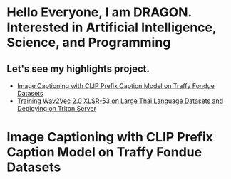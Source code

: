 <h1> Hello Everyone, I am DRAGON. <br />Interested in Artificial Intelligence, Science, and Programming </h1>
<b><h2> Let's see my highlights project. </h2></b>
<ul>
  <li> <a href="/#/">Image Captioning with CLIP Prefix Caption Model on Traffy Fondue Datasets</a> </li>
  <li> <a href="/#/">Training Wav2Vec 2.0 XLSR-53 on Large Thai Language Datasets and Deploying on Triton Server</a> </li>
</ul>

<h1> Image Captioning with CLIP Prefix Caption Model on Traffy Fondue Datasets </h1>
